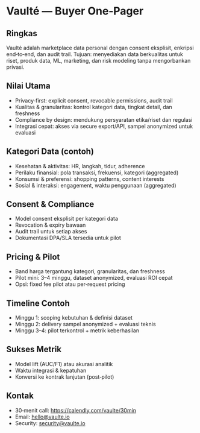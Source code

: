 # Vaulté — Buyer One‑Pager

## Ringkas
Vaulté adalah marketplace data personal dengan consent eksplisit, enkripsi end‑to‑end, dan audit trail. Tujuan: menyediakan data berkualitas untuk riset, produk data, ML, marketing, dan risk modeling tanpa mengorbankan privasi.

## Nilai Utama
- Privacy‑first: explicit consent, revocable permissions, audit trail
- Kualitas & granularitas: kontrol kategori data, tingkat detail, dan freshness
- Compliance by design: mendukung persyaratan etika/riset dan regulasi
- Integrasi cepat: akses via secure export/API, sampel anonymized untuk evaluasi

## Kategori Data (contoh)
- Kesehatan & aktivitas: HR, langkah, tidur, adherence
- Perilaku finansial: pola transaksi, frekuensi, kategori (aggregated)
- Konsumsi & preferensi: shopping patterns, content interests
- Sosial & interaksi: engagement, waktu penggunaan (aggregated)

## Consent & Compliance
- Model consent eksplisit per kategori data
- Revocation & expiry bawaan
- Audit trail untuk setiap akses
- Dokumentasi DPA/SLA tersedia untuk pilot

## Pricing & Pilot
- Band harga tergantung kategori, granularitas, dan freshness
- Pilot mini: 3–4 minggu, dataset anonymized, evaluasi ROI cepat
- Opsi: fixed fee pilot atau per‑request pricing

## Timeline Contoh
- Minggu 1: scoping kebutuhan & definisi dataset
- Minggu 2: delivery sampel anonymized + evaluasi teknis
- Minggu 3–4: pilot terkontrol + metrik keberhasilan

## Sukses Metrik
- Model lift (AUC/F1) atau akurasi analitik
- Waktu integrasi & kepatuhan
- Konversi ke kontrak lanjutan (post‑pilot)

## Kontak
- 30‑menit call: https://calendly.com/vaulte/30min
- Email: hello@vaulte.io
- Security: security@vaulte.io
